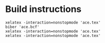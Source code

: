 # Build instructions

```shell
xelatex -interaction=nonstopmode 'ace.tex'
biber 'ace.bcf'
xelatex -interaction=nonstopmode 'ace.tex'
xelatex -interaction=nonstopmode 'ace.tex'
```
